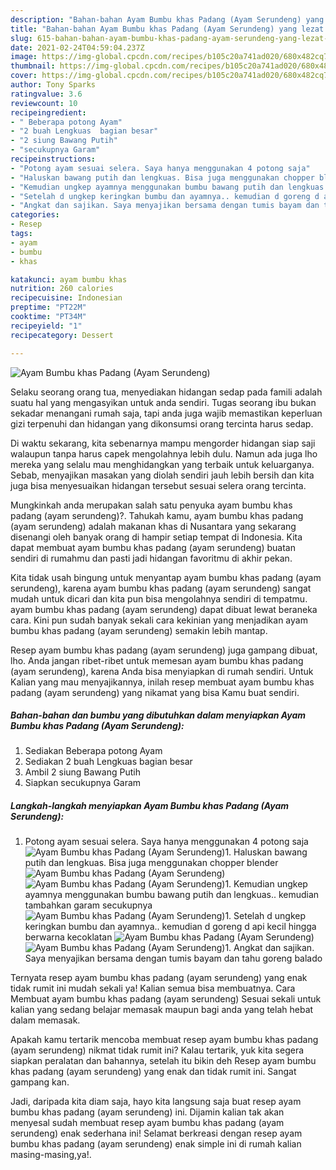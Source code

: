 ```yaml
---
description: "Bahan-bahan Ayam Bumbu khas Padang (Ayam Serundeng) yang lezat dan Mudah Dibuat"
title: "Bahan-bahan Ayam Bumbu khas Padang (Ayam Serundeng) yang lezat dan Mudah Dibuat"
slug: 615-bahan-bahan-ayam-bumbu-khas-padang-ayam-serundeng-yang-lezat-dan-mudah-dibuat
date: 2021-02-24T04:59:04.237Z
image: https://img-global.cpcdn.com/recipes/b105c20a741ad020/680x482cq70/ayam-bumbu-khas-padang-ayam-serundeng-foto-resep-utama.jpg
thumbnail: https://img-global.cpcdn.com/recipes/b105c20a741ad020/680x482cq70/ayam-bumbu-khas-padang-ayam-serundeng-foto-resep-utama.jpg
cover: https://img-global.cpcdn.com/recipes/b105c20a741ad020/680x482cq70/ayam-bumbu-khas-padang-ayam-serundeng-foto-resep-utama.jpg
author: Tony Sparks
ratingvalue: 3.6
reviewcount: 10
recipeingredient:
- " Beberapa potong Ayam"
- "2 buah Lengkuas  bagian besar"
- "2 siung Bawang Putih"
- "secukupnya Garam"
recipeinstructions:
- "Potong ayam sesuai selera. Saya hanya menggunakan 4 potong saja"
- "Haluskan bawang putih dan lengkuas. Bisa juga menggunakan chopper blender"
- "Kemudian ungkep ayamnya menggunakan bumbu bawang putih dan lengkuas.. kemudian tambahkan garam secukupnya"
- "Setelah d ungkep keringkan bumbu dan ayamnya.. kemudian d goreng d api kecil hingga berwarna kecoklatan"
- "Angkat dan sajikan. Saya menyajikan bersama dengan tumis bayam dan tahu goreng balado"
categories:
- Resep
tags:
- ayam
- bumbu
- khas

katakunci: ayam bumbu khas 
nutrition: 260 calories
recipecuisine: Indonesian
preptime: "PT22M"
cooktime: "PT34M"
recipeyield: "1"
recipecategory: Dessert

---
```



![Ayam Bumbu khas Padang (Ayam Serundeng)](https://img-global.cpcdn.com/recipes/b105c20a741ad020/680x482cq70/ayam-bumbu-khas-padang-ayam-serundeng-foto-resep-utama.jpg)

Selaku seorang orang tua, menyediakan hidangan sedap pada famili adalah suatu hal yang mengasyikan untuk anda sendiri. Tugas seorang ibu bukan sekadar menangani rumah saja, tapi anda juga wajib memastikan keperluan gizi terpenuhi dan hidangan yang dikonsumsi orang tercinta harus sedap.

Di waktu  sekarang, kita sebenarnya mampu mengorder hidangan siap saji walaupun tanpa harus capek mengolahnya lebih dulu. Namun ada juga lho mereka yang selalu mau menghidangkan yang terbaik untuk keluarganya. Sebab, menyajikan masakan yang diolah sendiri jauh lebih bersih dan kita juga bisa menyesuaikan hidangan tersebut sesuai selera orang tercinta. 



Mungkinkah anda merupakan salah satu penyuka ayam bumbu khas padang (ayam serundeng)?. Tahukah kamu, ayam bumbu khas padang (ayam serundeng) adalah makanan khas di Nusantara yang sekarang disenangi oleh banyak orang di hampir setiap tempat di Indonesia. Kita dapat membuat ayam bumbu khas padang (ayam serundeng) buatan sendiri di rumahmu dan pasti jadi hidangan favoritmu di akhir pekan.

Kita tidak usah bingung untuk menyantap ayam bumbu khas padang (ayam serundeng), karena ayam bumbu khas padang (ayam serundeng) sangat mudah untuk dicari dan kita pun bisa mengolahnya sendiri di tempatmu. ayam bumbu khas padang (ayam serundeng) dapat dibuat lewat beraneka cara. Kini pun sudah banyak sekali cara kekinian yang menjadikan ayam bumbu khas padang (ayam serundeng) semakin lebih mantap.

Resep ayam bumbu khas padang (ayam serundeng) juga gampang dibuat, lho. Anda jangan ribet-ribet untuk memesan ayam bumbu khas padang (ayam serundeng), karena Anda bisa menyiapkan di rumah sendiri. Untuk Kalian yang mau menyajikannya, inilah resep membuat ayam bumbu khas padang (ayam serundeng) yang nikamat yang bisa Kamu buat sendiri.

<!--inarticleads1-->

##### Bahan-bahan dan bumbu yang dibutuhkan dalam menyiapkan Ayam Bumbu khas Padang (Ayam Serundeng):

1. Sediakan  Beberapa potong Ayam
1. Sediakan 2 buah Lengkuas  bagian besar
1. Ambil 2 siung Bawang Putih
1. Siapkan secukupnya Garam




<!--inarticleads2-->

##### Langkah-langkah menyiapkan Ayam Bumbu khas Padang (Ayam Serundeng):

1. Potong ayam sesuai selera. Saya hanya menggunakan 4 potong saja
<img src="https://img-global.cpcdn.com/steps/c114d05285de2c8a/160x128cq70/ayam-bumbu-khas-padang-ayam-serundeng-langkah-memasak-1-foto.jpg" alt="Ayam Bumbu khas Padang (Ayam Serundeng)">1. Haluskan bawang putih dan lengkuas. Bisa juga menggunakan chopper blender
<img src="https://img-global.cpcdn.com/steps/1da884083bf8027f/160x128cq70/ayam-bumbu-khas-padang-ayam-serundeng-langkah-memasak-2-foto.jpg" alt="Ayam Bumbu khas Padang (Ayam Serundeng)"><img src="https://img-global.cpcdn.com/steps/5debfe3db5cbfae5/160x128cq70/ayam-bumbu-khas-padang-ayam-serundeng-langkah-memasak-2-foto.jpg" alt="Ayam Bumbu khas Padang (Ayam Serundeng)">1. Kemudian ungkep ayamnya menggunakan bumbu bawang putih dan lengkuas.. kemudian tambahkan garam secukupnya
<img src="https://img-global.cpcdn.com/steps/62310b47e2c1361f/160x128cq70/ayam-bumbu-khas-padang-ayam-serundeng-langkah-memasak-3-foto.jpg" alt="Ayam Bumbu khas Padang (Ayam Serundeng)">1. Setelah d ungkep keringkan bumbu dan ayamnya.. kemudian d goreng d api kecil hingga berwarna kecoklatan
<img src="https://img-global.cpcdn.com/steps/c4a1cc43d88cf541/160x128cq70/ayam-bumbu-khas-padang-ayam-serundeng-langkah-memasak-4-foto.jpg" alt="Ayam Bumbu khas Padang (Ayam Serundeng)"><img src="https://img-global.cpcdn.com/steps/ad02fa139cb463d9/160x128cq70/ayam-bumbu-khas-padang-ayam-serundeng-langkah-memasak-4-foto.jpg" alt="Ayam Bumbu khas Padang (Ayam Serundeng)">1. Angkat dan sajikan. Saya menyajikan bersama dengan tumis bayam dan tahu goreng balado




Ternyata resep ayam bumbu khas padang (ayam serundeng) yang enak tidak rumit ini mudah sekali ya! Kalian semua bisa membuatnya. Cara Membuat ayam bumbu khas padang (ayam serundeng) Sesuai sekali untuk kalian yang sedang belajar memasak maupun bagi anda yang telah hebat dalam memasak.

Apakah kamu tertarik mencoba membuat resep ayam bumbu khas padang (ayam serundeng) nikmat tidak rumit ini? Kalau tertarik, yuk kita segera siapkan peralatan dan bahannya, setelah itu bikin deh Resep ayam bumbu khas padang (ayam serundeng) yang enak dan tidak rumit ini. Sangat gampang kan. 

Jadi, daripada kita diam saja, hayo kita langsung saja buat resep ayam bumbu khas padang (ayam serundeng) ini. Dijamin kalian tak akan menyesal sudah membuat resep ayam bumbu khas padang (ayam serundeng) enak sederhana ini! Selamat berkreasi dengan resep ayam bumbu khas padang (ayam serundeng) enak simple ini di rumah kalian masing-masing,ya!.


